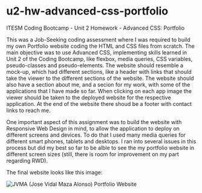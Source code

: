 # u2-hw-advanced-css-portfolio
ITESM Coding Bootcamp - Unit 2 Homework - Advanced CSS: Portfolio

This was a Job-Seeking coding assessment where I was required to build my own Portfolio website coding the HTML and CSS files from scratch. The main objective was to use Advanced CSS, implementing skills learned in Unit 2 of the Coding Bootcamp, like flexbox, media queries, CSS variables, pseudo-classes and pseudo-elements. The website should resemble a mock-up, which had different sections, like a header with links that should take the viewer to the different sections of the website. The website should also have a section about me, and a secion for my work, with some of the applications that I have made so far. When clicking on each app image the viewer should be taken to the deployed website for the respective application. At the end of the website there shoud be a footer with contact links to reach me. 

One important aspect of this assignment was to build the website with Responsive Web Design in mind, to allow the application to deploy on different screens and devices. To do that I used many media queries for different smart phones, tablets and desktops. I ran into several issues in this process but did my best so far to be alble to see the my portfolio website in different screen sizes (still, there is room for improvement on my part regarding RWD). 

The final website looks like this image:

![JVMA (Jose Vidal Maza Alonso) Portfolio Website]()